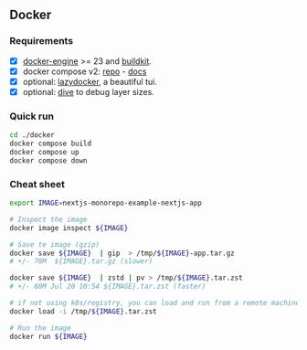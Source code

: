 ## Docker

### Requirements

- [x] [docker-engine](https://docs.docker.com/get-docker) >= 23 and [buildkit](https://docs.docker.com/build/buildkit/).
- [x] docker compose v2: [repo](https://github.com/docker/compose) - [docs](https://docs.docker.com/compose/)
- [x] optional: [lazydocker](https://github.com/jesseduffield/lazydocker), a beautiful tui.
- [x] optional: [dive](https://github.com/wagoodman/dive) to debug layer sizes.

### Quick run

```bash
cd ./docker
docker compose build
docker compose up
docker compose down
```

### Cheat sheet

```bash
export IMAGE=nextjs-monorepo-example-nextjs-app

# Inspect the image
docker image inspect ${IMAGE}

# Save te image (gzip)
docker save ${IMAGE}  | gip  > /tmp/${IMAGE}-app.tar.gz
# +/- 70M  ${IMAGE}.tar.gz (slower)

docker save ${IMAGE}  | zstd | pv > /tmp/${IMAGE}.tar.zst
# +/- 60M Jul 20 10:54 ${IMAGE}.tar.zst (faster)

# if not using k8s/registry, you can load and run from a remote machine.
docker load -i /tmp/${IMAGE}.tar.zst

# Run the image
docker run ${IMAGE}
```
